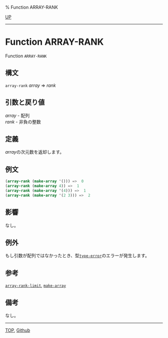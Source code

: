 % Function ARRAY-RANK

[UP](15.2.html)  

---

# Function **ARRAY-RANK**


Function `ARRAY-RANK`


## 構文

`array-rank` *array* => *rank*


## 引数と戻り値

*array* - 配列  
*rank* - 非負の整数


## 定義

*array*の次元数を返却します。


## 例文

```lisp
(array-rank (make-array '())) =>  0
(array-rank (make-array 4)) =>  1
(array-rank (make-array '(4))) =>  1
(array-rank (make-array '(2 3))) =>  2
```


## 影響

なし。


## 例外

もし引数が配列ではなかったとき、型[`type-error`](4.4.type-error.html)のエラーが発生します。


## 参考

[`array-rank-limit`](15.2.array-rank-limit.html),
[`make-array`](15.2.make-array.html)


## 備考

なし。


---
[TOP](index.html),  [Github](https://github.com/nptcl/npt-japanese)

